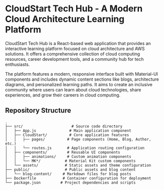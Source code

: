 # CloudStart Tech Hub - A Modern Cloud Architecture Learning Platform

CloudStart Tech Hub is a React-based web application that provides an interactive learning platform focused on cloud architecture and AWS solutions. It offers a comprehensive collection of cloud computing resources, career development tools, and a community hub for tech enthusiasts.

The platform features a modern, responsive interface built with Material-UI components and includes dynamic content sections like blogs, architecture diagrams, and personalized learning paths. It aims to create an inclusive community where users can learn about cloud technologies, share experiences, and grow their careers in cloud computing.

## Repository Structure
```
.
├── src/                      # Source code directory
│   ├── App.js               # Main application component
│   ├── CloudStart/          # Core application features
│   │   ├── pages/          # Page components (Home, Blog, Author, etc.)
│   │   └── routes.js       # Application routing configuration
│   ├── components/         # Reusable UI components
│   │   ├── animations/     # Custom animation components
│   │   └── MK*/           # Material Kit custom components
│   └── assets/            # Static assets and theme configuration
├── public/                # Public assets and blog content
│   └── blog-content/     # Markdown files for blog posts
├── Dockerfile            # Container configuration for deployment
└── package.json         # Project dependencies and scripts
```